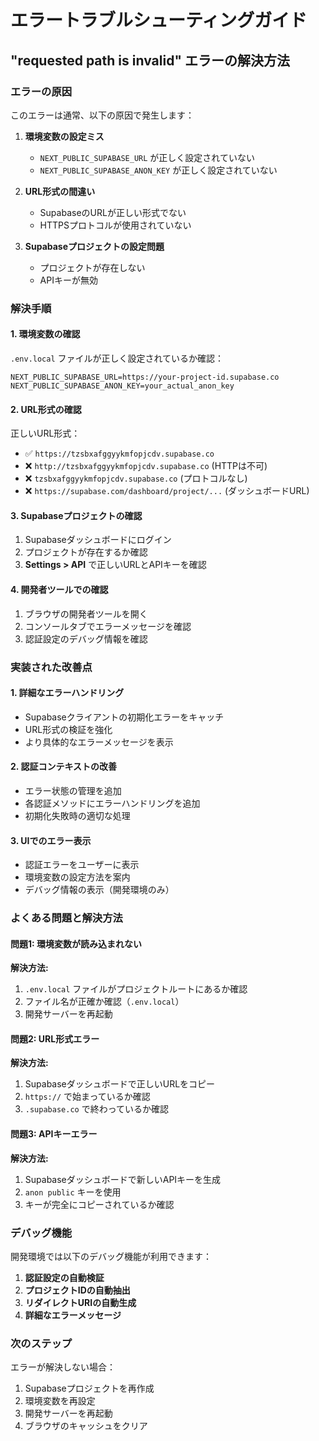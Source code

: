 # エラートラブルシューティングガイド

## "requested path is invalid" エラーの解決方法

### エラーの原因

このエラーは通常、以下の原因で発生します：

1. **環境変数の設定ミス**
   - `NEXT_PUBLIC_SUPABASE_URL` が正しく設定されていない
   - `NEXT_PUBLIC_SUPABASE_ANON_KEY` が正しく設定されていない

2. **URL形式の間違い**
   - SupabaseのURLが正しい形式でない
   - HTTPSプロトコルが使用されていない

3. **Supabaseプロジェクトの設定問題**
   - プロジェクトが存在しない
   - APIキーが無効

### 解決手順

#### 1. 環境変数の確認

`.env.local` ファイルが正しく設定されているか確認：

```env
NEXT_PUBLIC_SUPABASE_URL=https://your-project-id.supabase.co
NEXT_PUBLIC_SUPABASE_ANON_KEY=your_actual_anon_key
```

#### 2. URL形式の確認

正しいURL形式：
- ✅ `https://tzsbxafggyykmfopjcdv.supabase.co`
- ❌ `http://tzsbxafggyykmfopjcdv.supabase.co` (HTTPは不可)
- ❌ `tzsbxafggyykmfopjcdv.supabase.co` (プロトコルなし)
- ❌ `https://supabase.com/dashboard/project/...` (ダッシュボードURL)

#### 3. Supabaseプロジェクトの確認

1. Supabaseダッシュボードにログイン
2. プロジェクトが存在するか確認
3. **Settings > API** で正しいURLとAPIキーを確認

#### 4. 開発者ツールでの確認

1. ブラウザの開発者ツールを開く
2. コンソールタブでエラーメッセージを確認
3. 認証設定のデバッグ情報を確認

### 実装された改善点

#### 1. 詳細なエラーハンドリング

- Supabaseクライアントの初期化エラーをキャッチ
- URL形式の検証を強化
- より具体的なエラーメッセージを表示

#### 2. 認証コンテキストの改善

- エラー状態の管理を追加
- 各認証メソッドにエラーハンドリングを追加
- 初期化失敗時の適切な処理

#### 3. UIでのエラー表示

- 認証エラーをユーザーに表示
- 環境変数の設定方法を案内
- デバッグ情報の表示（開発環境のみ）

### よくある問題と解決方法

#### 問題1: 環境変数が読み込まれない

**解決方法:**
1. `.env.local` ファイルがプロジェクトルートにあるか確認
2. ファイル名が正確か確認（`.env.local`）
3. 開発サーバーを再起動

#### 問題2: URL形式エラー

**解決方法:**
1. Supabaseダッシュボードで正しいURLをコピー
2. `https://` で始まっているか確認
3. `.supabase.co` で終わっているか確認

#### 問題3: APIキーエラー

**解決方法:**
1. Supabaseダッシュボードで新しいAPIキーを生成
2. `anon public` キーを使用
3. キーが完全にコピーされているか確認

### デバッグ機能

開発環境では以下のデバッグ機能が利用できます：

1. **認証設定の自動検証**
2. **プロジェクトIDの自動抽出**
3. **リダイレクトURIの自動生成**
4. **詳細なエラーメッセージ**

### 次のステップ

エラーが解決しない場合：

1. Supabaseプロジェクトを再作成
2. 環境変数を再設定
3. 開発サーバーを再起動
4. ブラウザのキャッシュをクリア
